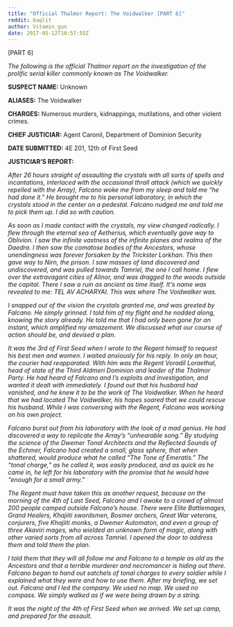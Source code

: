 ```yaml
---
title: "Official Thalmor Report: The Voidwalker [PART 6]"
reddit: 6aqlit
author: Vitamin_gun
date: 2017-05-12T10:57:55Z
---
```


[PART 6]

*The following is the official Thalmor report on the investigation of the prolific serial killer commonly known as The Voidwalker.*

**SUSPECT NAME:** Unknown

**ALIASES:** The Voidwalker

**CHARGES:** Numerous murders, kidnappings, mutilations, and other violent crimes.

**CHIEF JUSTICIAR:** Agent Caronil, Department of Dominion Security

**DATE SUBMITTED:** 4E 201, 12th of First Seed

**JUSTICIAR’S REPORT:**

*After 26 hours straight of assaulting the crystals with all sorts of spells and incantations, interlaced with the occasional thrall attack (which we quickly repelled with the Array), Falcano woke me from my sleep and told me “he had done it.” He brought me to his personal laboratory, in which the crystals stood in the center on a pedestal. Falcano nudged me and told me to pick them up. I did so with caution.*

*As soon as I made contact with the crystals, my view changed radically. I flew through the eternal sea of Aetherius, which eventually gave way to Oblivion. I saw the infinite vastness of the infinite planes and realms of the Daedra. I then saw the comatose bodies of the Ancestors, whose unendingness was forever forsaken by the Trickster Lorkhan. This then gave way to Nirn, the prison. I saw masses of land discovered and undiscovered, and was pulled towards Tamriel, the one I call home. I flew over the extravagant cities of Alinor, and was dragged to the woods outside the capital. There I saw a ruin as ancient as time itself. It's name was revealed to me: TEL AV ACHARYAI. This was where The Voidwalker was.*

*I snapped out of the vision the crystals granted me, and was greeted by Falcano. He simply grinned. I told him of my flight and he nodded along, knowing the story already. He told me that I had only been gone for an instant, which amplified my amazement. We discussed what our course of action should be, and devised a plan.*

*It was the 3rd of First Seed when I wrote to the Regent himself to request his best men and women. I waited anxiously for his reply. In only an hour, the courier had reapparated. With him was the Regent Voradil Loraethal, head of state of the Third Aldmeri Dominion and leader of the Thalmor Party. He had heard of Falcano and I’s exploits and investigation, and wanted it dealt with immediately. I found out that his husband had vanished, and he knew it to be the work of The Voidwalker. When he heard that we had located The Voidwalker, his hopes soared that we could rescue his husband. While I was conversing with the Regent, Falcano was working on his own project.*

*Falcano burst out from his laboratory with the look of a mad genius. He had discovered a way to replicate the Array’s “unhearable song.” By studying the science of the Dwemer Tonal Architects and the Reflected Sounds of the Echmer, Falcano had created a small, glass sphere, that when shattered, would produce what he called “The Tone of Emeratis.” The “tonal charge,” as he called it, was easily produced, and as quick as he came in, he left for his laboratory with the promise that he would have “enough for a small army.”* 

*The Regent must have taken this as another request, because on the morning of the 4th of Last Seed, Falcano and I awoke to a crowd of almost 200 people camped outside Falcano’s house. There were Elite Battlemages, Grand Healers, Khajiiti swordsmen, Bosmer archers, Great War veterans, conjurers, five Khajiiti monks, a Dwemer Automaton, and even a group of three Akaviri mages, who wielded an unknown form of magic, along with other varied sorts from all across Tamriel. I opened the door to address them and told them the plan.*

*I told them that they will all follow me and Falcano to a temple as old as the Ancestors and that a terrible murderer and necromancer is hiding out there. Falcano began to hand out satchels of tonal charges to every soldier while I explained what they were and how to use them. After my briefing, we set out. Falcano and I led the company. We used no map. We used no compass. We simply walked as if we were being drawn by a string.*

*It was the night of the 4th of First Seed when we arrived. We set up camp, and prepared for the assault.*
